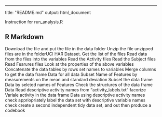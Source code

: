 ---
title: "README.md"
output: html_document

Instruction for run_analysis.R

## R Markdown

Download the file and put the file in the data folder
Unzip the file
unzipped files are in the folderUCI HAR Dataset. Get the list of the files
Read data from the files into the variables
Read the Activity files
Read the Subject files
Read Fearures files
Look at the properties of the above variables
Concatenate the data tables by rows
set names to variables
Merge columns to get the data frame Data for all data
Subset Name of Features by measurements on the mean and standard deviation
Subset the data frame Data by seleted names of Features
Check the structures of the data frame Data
Read descriptive activity names from “activity_labels.txt”
facorize Variale activity in the data frame Data using descriptive activity names
check
appriopriately label the data set with descriptive variable names
check
create a second independent tidy data set, and out
then produce a codebook



